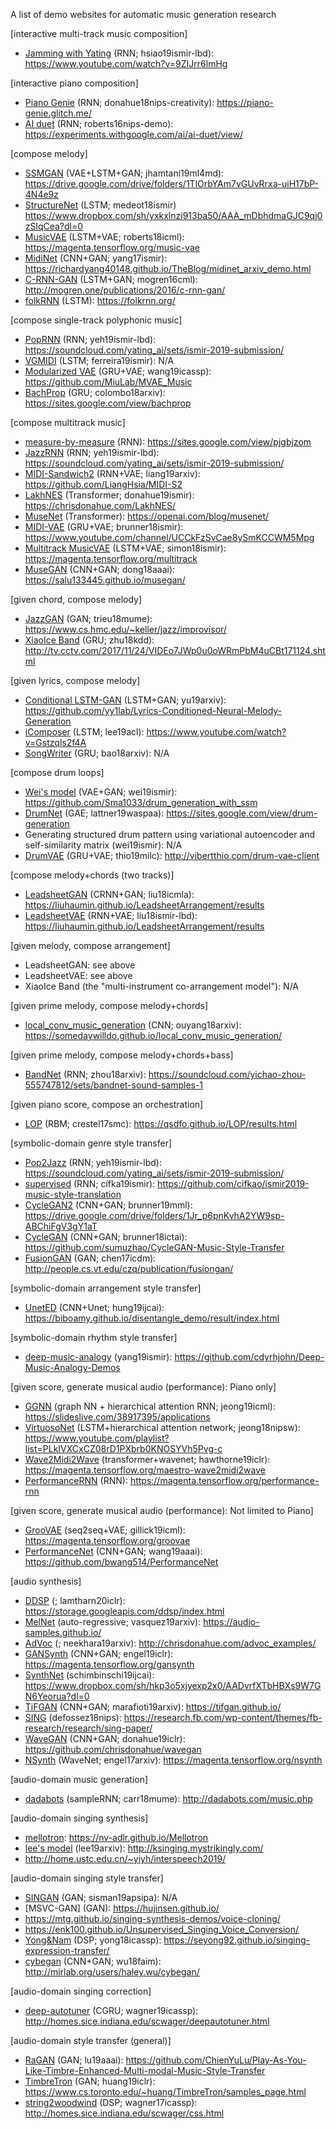 A list of demo websites for automatic music generation research

[interactive multi-track music composition]
* [Jamming with Yating](http://mac.citi.sinica.edu.tw/~yang/pub/ailabs19ismirlbd_2.pdf) (RNN; hsiao19ismir-lbd): https://www.youtube.com/watch?v=9ZIJrr6lmHg

[interactive piano composition]
* [Piano Genie](https://nips2018creativity.github.io/doc/pianogenie.pdf) (RNN; donahue18nips-creativity): https://piano-genie.glitch.me/
* [AI duet](https://nips.cc/Conferences/2016/Schedule?showEvent=6307) (RNN; roberts16nips-demo): https://experiments.withgoogle.com/ai/ai-duet/view/

[compose melody]
* [SSMGAN](https://drive.google.com/file/d/1Ol4Ym3KqUkjcfL_Yeu0It3BP7NFS2mor/view) (VAE+LSTM+GAN; jhamtani19ml4md): https://drive.google.com/drive/folders/1TlOrbYAm7vGUvRrxa-uiH17bP-4N4e9z
* [StructureNet](http://ismir2018.ircam.fr/doc/pdfs/126_Paper.pdf) (LSTM; medeot18ismir) https://www.dropbox.com/sh/yxkxlnzi913ba50/AAA_mDbhdmaGJC9qj0zSlqCea?dl=0
* [MusicVAE](https://arxiv.org/abs/1803.05428) (LSTM+VAE; roberts18icml): https://magenta.tensorflow.org/music-vae
* [MidiNet](https://arxiv.org/abs/1703.10847) (CNN+GAN; yang17ismir): https://richardyang40148.github.io/TheBlog/midinet_arxiv_demo.html
* [C-RNN-GAN](https://mogren.one/publications/2016/c-rnn-gan/mogren2016crnngan.pdf) (LSTM+GAN; mogren16cml): http://mogren.one/publications/2016/c-rnn-gan/
* [folkRNN](https://github.com/IraKorshunova/folk-rnn) (LSTM): https://folkrnn.org/

[compose single-track polyphonic music]
* [PopRNN](http://mac.citi.sinica.edu.tw/~yang/pub/ailabs19ismirlbd_1.pdf) (RNN; yeh19ismir-lbd): https://soundcloud.com/yating_ai/sets/ismir-2019-submission/
* [VGMIDI](http://www.lucasnferreira.com/papers/2019/ismir-learning.pdf) (LSTM; ferreira19ismir): N/A
* [Modularized VAE](https://arxiv.org/pdf/1811.00162.pdf) (GRU+VAE; wang19icassp): https://github.com/MiuLab/MVAE_Music
* [BachProp](https://arxiv.org/abs/1812.06669) (GRU; colombo18arxiv): https://sites.google.com/view/bachprop


[compose multitrack music]
* [measure-by-measure](https://openreview.net/forum?id=Hklk6xrYPB) (RNN): https://sites.google.com/view/pjgbjzom
* [JazzRNN](http://mac.citi.sinica.edu.tw/~yang/pub/ailabs19ismirlbd_1.pdf) (RNN; yeh19ismir-lbd): https://soundcloud.com/yating_ai/sets/ismir-2019-submission/
* [MIDI-Sandwich2](https://arxiv.org/pdf/1909.03522.pdf) (RNN+VAE; liang19arxiv): https://github.com/LiangHsia/MIDI-S2
* [LakhNES](https://arxiv.org/abs/1907.04868) (Transformer; donahue19ismir): https://chrisdonahue.com/LakhNES/
* [MuseNet](https://openai.com/blog/musenet/) (Transformer): https://openai.com/blog/musenet/
* [MIDI-VAE](https://arxiv.org/abs/1809.07600) (GRU+VAE; brunner18ismir): https://www.youtube.com/channel/UCCkFzSvCae8ySmKCCWM5Mpg
* [Multitrack MusicVAE](https://arxiv.org/abs/1806.00195) (LSTM+VAE; simon18ismir): https://magenta.tensorflow.org/multitrack
* [MuseGAN](https://arxiv.org/abs/1709.06298) (CNN+GAN; dong18aaai): https://salu133445.github.io/musegan/


[given chord, compose melody]
* [JazzGAN](http://musicalmetacreation.org/mume2018/proceedings/Trieu.pdf) (GAN; trieu18mume): https://www.cs.hmc.edu/~keller/jazz/improvisor/
* [XiaoIce Band](http://staff.ustc.edu.cn/~qiliuql/files/Publications/Hongyuan-Zhu-KDD2018.pdf) (GRU; zhu18kdd): http://tv.cctv.com/2017/11/24/VIDEo7JWp0u0oWRmPbM4uCBt171124.shtml


[given lyrics, compose melody]
* [Conditional LSTM-GAN](https://arxiv.org/pdf/1908.05551.pdf) (LSTM+GAN; yu19arxiv): https://github.com/yy1lab/Lyrics-Conditioned-Neural-Melody-Generation
* [iComposer](https://www.aclweb.org/anthology/N19-4015) (LSTM; lee19acl): https://www.youtube.com/watch?v=Gstzqls2f4A
* [SongWriter](https://arxiv.org/pdf/1809.04318.pdf) (GRU; bao18arxiv): N/A


[compose drum loops]
* [Wei's model](https://drive.google.com/file/d/1149HnGliYtl45Cjp9XwJadL_YHRLvq5F/view) (VAE+GAN; wei19ismir): https://github.com/Sma1033/drum_generation_with_ssm
* [DrumNet](https://arxiv.org/pdf/1908.00948.pdf) (GAE; lattner19waspaa): https://sites.google.com/view/drum-generation
* Generating structured drum pattern using variational autoencoder and self-similarity matrix (wei19ismir): N/A
* [DrumVAE](https://arxiv.org/abs/1902.03722) (GRU+VAE; thio19milc): http://vibertthio.com/drum-vae-client


[compose melody+chords (two tracks)]
* [LeadsheetGAN](https://arxiv.org/abs/1807.11161) (CRNN+GAN; liu18icmla): https://liuhaumin.github.io/LeadsheetArrangement/results
* [LeadsheetVAE](https://drive.google.com/file/d/10uGRGEI9IOfu_LyzDSG393fGhwUrEOi4/view) (RNN+VAE; liu18ismir-lbd): https://liuhaumin.github.io/LeadsheetArrangement/results


[given melody, compose arrangement]
* LeadsheetGAN: see above
* LeadsheetVAE: see above
* XiaoIce Band (the "multi-instrument co-arrangement model"): N/A


[given prime melody, compose melody+chords]
* [local_conv_music_generation](http://ouyangzhihao.com/wp-content/uploads/2018/12/MUSIC-GENERATION-WITH-LOCAL-CONNECTED-CONVOLUTIONAL-NEURAL-NETWORK.pdf) (CNN; ouyang18arxiv): https://somedaywilldo.github.io/local_conv_music_generation/


[given prime melody, compose melody+chords+bass]
* [BandNet](https://arxiv.org/abs/1812.07126) (RNN; zhou18arxiv): https://soundcloud.com/yichao-zhou-555747812/sets/bandnet-sound-samples-1 


[given piano score, compose an orchestration]
* [LOP](https://qsdfo.github.io/LOP/index.html) (RBM; crestel17smc): https://qsdfo.github.io/LOP/results.html


[symbolic-domain genre style transfer]
* [Pop2Jazz](http://mac.citi.sinica.edu.tw/~yang/pub/ailabs19ismirlbd_1.pdf) (RNN; yeh19ismir-lbd): https://soundcloud.com/yating_ai/sets/ismir-2019-submission/
* [supervised](https://arxiv.org/abs/1907.02265) (RNN; cífka19ismir): https://github.com/cifkao/ismir2019-music-style-translation
* [CycleGAN2](https://tik-old.ee.ethz.ch/file/0d41d7d657f1a65f65373c4797caaeac/Music_Genre_Transfer___ECML_MML_Workshop_CR.pdf) (CNN+GAN; brunner19mml): https://drive.google.com/drive/folders/1Jr_p6pnKvhA2YW9sp-ABChiFgV3gY1aT
* [CycleGAN](https://arxiv.org/pdf/1809.07575.pdf) (CNN+GAN; brunner18ictai): https://github.com/sumuzhao/CycleGAN-Music-Style-Transfer
* [FusionGAN](https://dac.cs.vt.edu/wp-content/uploads/2017/11/learning-to-fuse.pdf) (GAN; chen17icdm): http://people.cs.vt.edu/czq/publication/fusiongan/


[symbolic-domain arrangement style transfer]
* [UnetED](https://arxiv.org/abs/1905.13567) (CNN+Unet; hung19ijcai): https://biboamy.github.io/disentangle_demo/result/index.html


[symbolic-domain rhythm style transfer]
* [deep-music-analogy](https://arxiv.org/pdf/1906.03626.pdf) (yang19ismir): https://github.com/cdyrhjohn/Deep-Music-Analogy-Demos


[given score, generate musical audio (performance): Piano only]
* [GGNN](http://proceedings.mlr.press/v97/jeong19a/jeong19a.pdf) (graph NN + hierarchical attention RNN; jeong19icml): https://slideslive.com/38917395/applications
* [VirtuosoNet](https://nips2018creativity.github.io/doc/virtuosonet.pdf) (LSTM+hierarchical attention network; jeong18nipsw): https://www.youtube.com/playlist?list=PLkIVXCxCZ08rD1PXbrb0KNOSYVh5Pvg-c
* [Wave2Midi2Wave](https://arxiv.org/abs/1810.12247) (transformer+wavenet; hawthorne19iclr): https://magenta.tensorflow.org/maestro-wave2midi2wave
* [PerformanceRNN](https://magenta.tensorflow.org/performance-rnn) (RNN): https://magenta.tensorflow.org/performance-rnn


[given score, generate musical audio (performance): Not limited to Piano]
* [GrooVAE](https://magenta.tensorflow.org/groovae) (seq2seq+VAE; gillick19icml): https://magenta.tensorflow.org/groovae
* [PerformanceNet](https://arxiv.org/abs/1811.04357) (CNN+GAN; wang19aaai): https://github.com/bwang514/PerformanceNet


[audio synthesis]
* [DDSP](https://openreview.net/forum?id=B1x1ma4tDr) (; lamtharn20iclr): https://storage.googleapis.com/ddsp/index.html
* [MelNet](https://arxiv.org/pdf/1906.01083.pdf) (auto-regressive; vasquez19arxiv): https://audio-samples.github.io/
* [AdVoc](https://arxiv.org/abs/1904.07944) (; neekhara19arxiv): http://chrisdonahue.com/advoc_examples/
* [GANSynth](https://arxiv.org/abs/1902.08710) (CNN+GAN; engel19iclr): https://magenta.tensorflow.org/gansynth
* [SynthNet](https://www.ijcai.org/proceedings/2019/467) (schimbinschi19ijcai): https://www.dropbox.com/sh/hkp3o5xjyexp2x0/AADvrfXTbHBXs9W7GN6Yeorua?dl=0
* [TiFGAN](https://arxiv.org/abs/1902.04072) (CNN+GAN; marafioti19arxiv): https://tifgan.github.io/
* [SING](https://arxiv.org/abs/1810.09785) (defossez18nips): https://research.fb.com/wp-content/themes/fb-research/research/sing-paper/
* [WaveGAN](https://arxiv.org/abs/1802.04208) (CNN+GAN; donahue19iclr): https://github.com/chrisdonahue/wavegan
* [NSynth](https://arxiv.org/abs/1704.01279) (WaveNet; engel17arxiv): https://magenta.tensorflow.org/nsynth


[audio-domain music generation]
* [dadabots](https://arxiv.org/abs/1811.06633) (sampleRNN; carr18mume): http://dadabots.com/music.php


[audio-domain singing synthesis]
* [mellotron](https://arxiv.org/abs/1910.11997): https://nv-adlr.github.io/Mellotron
* [lee's model](https://arxiv.org/pdf/1908.01919.pdf) (lee19arxiv): http://ksinging.mystrikingly.com/
* http://home.ustc.edu.cn/~yiyh/interspeech2019/


[audio-domain singing style transfer]
* [SINGAN](https://www.researchgate.net/publication/336058156_SINGAN_Singing_Voice_Conversion_with_Generative_Adversarial_Networks) (GAN; sisman19apsipa): N/A
* [MSVC-GAN] (GAN): https://hujinsen.github.io/
* https://mtg.github.io/singing-synthesis-demos/voice-cloning/
* https://enk100.github.io/Unsupervised_Singing_Voice_Conversion/
* [Yong&Nam](https://seyong92.github.io/publications/yong_ICASSP_2018.pdf) (DSP; yong18icassp): https://seyong92.github.io/singing-expression-transfer/
* [cybegan](https://arxiv.org/pdf/1807.02254.pdf) (CNN+GAN; wu18faim): http://mirlab.org/users/haley.wu/cybegan/


[audio-domain singing correction]
* [deep-autotuner](https://arxiv.org/abs/1902.00956) (CGRU; wagner19icassp): http://homes.sice.indiana.edu/scwager/deepautotuner.html

[audio-domain style transfer (general)]
* [RaGAN](https://www.aaai.org/Papers/AAAI/2019/AAAI-LuC.2259.pdf) (GAN; lu19aaai): https://github.com/ChienYuLu/Play-As-You-Like-Timbre-Enhanced-Multi-modal-Music-Style-Transfer
* [TimbreTron](http://www.cs.toronto.edu/~huang/TimbreTron/pdf/TImbreTron_arxiv.pdf) (GAN; huang19iclr): https://www.cs.toronto.edu/~huang/TimbreTron/samples_page.html
* [string2woodwind](https://minjekim.com/papers/icassp2017_swager.pdf) (DSP; wagner17icassp): http://homes.sice.indiana.edu/scwager/css.html
